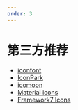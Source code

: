 ```yaml
---
order: 3
---
```


# 第三方推荐

<!-- 不管使用哪个图标库管理，都需要注意整体图标的协调。 -->

- [iconfont](https://iconfont.cn/)<!--  - _注意部分素材版权问题_ -->
- [IconPark](https://iconpark.oceanengine.com/official)<!--  - _注意 `Apache` 协议，参阅 [Apache 许可证](https://zh.wikipedia.org/wiki/Apache许可证)_ -->
- [icomoon](https://icomoon.io/)<!--  - 有付费版和免费版 -->
- [Material icons](https://mui.com/zh/components/material-icons/)
- [Framework7 Icons](https://framework7.io/icons/)
